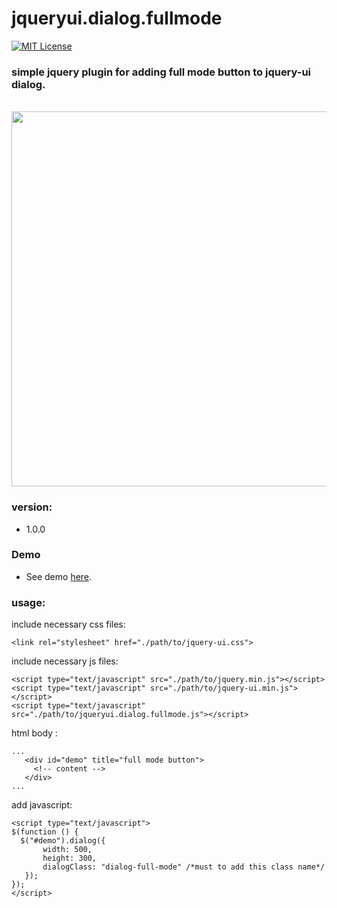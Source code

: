 # jqueryui.dialog.fullmode

[![MIT License][license-image]][license-url]

[license-image]: http://img.shields.io/badge/license-MIT-blue.svg?style=flat
[license-url]: LICENSE

### simple jquery plugin for adding full mode button to jquery-ui dialog. 
<br>
<img src="https://user-images.githubusercontent.com/18533793/64288721-74d3d200-cf6b-11e9-8b78-73486fdaf2b6.png" width="600">

### version:
* 1.0.0

### Demo
* See demo <a href="https://meshesha.js.org/jqueryui.dialog.fullmode/" target="_blank">here</a>.

###  usage:
 include necessary css files:
 ```
<link rel="stylesheet" href="./path/to/jquery-ui.css">
```
 include necessary js files:
 ```
<script type="text/javascript" src="./path/to/jquery.min.js"></script>
<script type="text/javascript" src="./path/to/jquery-ui.min.js"></script>
<script type="text/javascript" src="./path/to/jqueryui.dialog.fullmode.js"></script>
 ```
 html body :
 ```
 ...
    <div id="demo" title="full mode button">
      <!-- content -->
    </div>
 ...
 ```
 add javascript:
 ```
<script type="text/javascript">
$(function () {
   $("#demo").dialog({
        width: 500,
        height: 300,
        dialogClass: "dialog-full-mode" /*must to add this class name*/
    });
});
</script>
 ``` 
